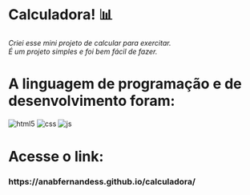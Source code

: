 # Calculadora! 📊
<h6>Criei esse mini projeto de calcular para exercitar.<br>É um projeto simples e foi bem fácil de fazer.

# A linguagem de programação e de desenvolvimento foram:
<div style="display: inline_block">
  <img align="center" alt="html5" src="https://img.shields.io/badge/HTML5-E34F26?style=for-the-badge&logo=html5&logoColor=white" />
  <img align="center" alt="css" src="https://img.shields.io/badge/CSS3-1572B6?style=for-the-badge&logo=css3&logoColor=white" />
  <img align="center" alt="js" src="https://img.shields.io/badge/JavaScript-F7DF1E?style=for-the-badge&logo=javascript&logoColor=black" />

  # Acesse o link:
  <h3>https://anabfernandess.github.io/calculadora/</h3>
